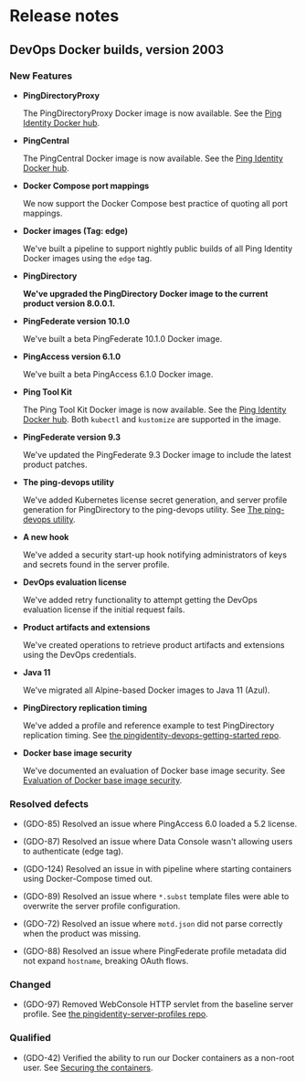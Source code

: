 # Release notes
## DevOps Docker builds, version 2003

### New Features

- **PingDirectoryProxy**

  The PingDirectoryProxy Docker image is now available. See the [Ping Identity Docker hub](https://hub.docker.com/r/pingidentity/pingdirectoryproxy).
  
- **PingCentral**

  The PingCentral Docker image is now available. See the [Ping Identity Docker hub](https://hub.docker.com/r/pingidentity/pingcentral).
  
- **Docker Compose port mappings**

  We now support the Docker Compose best practice of quoting all port mappings.
  
- **Docker images (Tag: edge)**

  We've built a pipeline to support nightly public builds of all Ping Identity Docker images using the `edge` tag.
  
- **PingDirectory**

  **We've upgraded the PingDirectory Docker image to the current product version 8.0.0.1.**
  
- **PingFederate version 10.1.0**

  We've built a beta PingFederate 10.1.0 Docker image.
  
- **PingAccess version 6.1.0**

  We've built a beta PingAccess 6.1.0 Docker image.
  
- **Ping Tool Kit**

  The Ping Tool Kit Docker image is now available. See the [Ping Identity Docker hub](https://hub.docker.com/r/pingidentity/pingtoolkit). Both `kubectl` and `kustomize` are supported in the image.
  
- **PingFederate version 9.3**

  We've updated the PingFederate 9.3 Docker image to include the latest product patches.
  
- **The ping-devops utility**

  We've added Kubernetes license secret generation, and server profile generation for PingDirectory  to the ping-devops utility. See [The ping-devops utility](https://pingidentity-devops.gitbook.io/devops/devopsutils/pingdevopsutil).
  
- **A new hook**

  We've added a security start-up hook notifying administrators of keys and secrets found in the server profile.
  
- **DevOps evaluation license**

  We've added retry functionality to attempt getting the DevOps evaluation license if the initial request fails.
  
- **Product artifacts and extensions**

  We've created operations to retrieve product artifacts and extensions using the DevOps credentials.
  
- **Java 11**

  We've migrated all Alpine-based Docker images to Java 11 (Azul).
  
- **PingDirectory replication timing**

  We've added a profile and reference example to test PingDirectory replication timing. See [the pingidentity-devops-getting-started repo](https://github.com/pingidentity/pingidentity-devops-getting-started/tree/master/20-kubernetes/11-pingdirectory-replication-timing).
  
- **Docker base image security**

  We've documented an evaluation of Docker base image security. See [Evaluation of Docker base image security](https://pingidentity-devops.gitbook.io/devops/config/dockerimagesecurity).

### Resolved defects

- (GDO-85) Resolved an issue where PingAccess 6.0 loaded a 5.2 license.
  
- (GDO-87) Resolved an issue where Data Console wasn't allowing users to authenticate (edge tag).
  
- (GDO-124) Resolved an issue in with pipeline where starting containers using Docker-Compose timed out.
  
- (GDO-89) Resolved an issue where `*.subst` template files were able to overwrite the server profile configuration.
  
- (GDO-72) Resolved an issue where `motd.json` did not parse correctly when the product was missing.
  
- (GDO-88) Resolved an issue where PingFederate profile metadata did not expand `hostname`, breaking OAuth flows.
  
### Changed

- (GDO-97) Removed WebConsole HTTP servlet from the baseline server profile. See [the pingidentity-server-profiles repo](https://github.com/pingidentity/pingidentity-server-profiles/tree/master/baseline).

### Qualified

- (GDO-42) Verified the ability to run our Docker containers as a non-root user. See [Securing the containers](https://pingidentity-devops.gitbook.io/devops/config/securecontainers).

